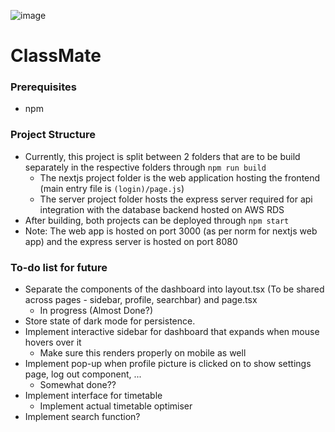 ![image](https://github.com/Ryan-loves-movies/ClassMate/assets/61112961/a7f0859f-da6e-4ada-9859-74f12e69e386)

# ClassMate

### Prerequisites
- npm

### Project Structure
- Currently, this project is split between 2 folders that are to be build separately in the respective folders through `npm run build`
  - The nextjs project folder is the web application hosting the frontend (main entry file is `(login)/page.js`)
  - The server project folder hosts the express server required for api integration with the database backend hosted on AWS RDS
- After building, both projects can be deployed through `npm start`
- Note: The web app is hosted on port 3000 (as per norm for nextjs web app) and the express server is hosted on port 8080

### To-do list for future
- Separate the components of the dashboard into layout.tsx (To be shared across pages - sidebar, profile, searchbar) and page.tsx
  - In progress (Almost Done?)
- Store state of dark mode for persistence.
- Implement interactive sidebar for dashboard that expands when mouse hovers over it
  - Make sure this renders properly on mobile as well
- Implement pop-up when profile picture is clicked on to show settings page, log out component, ...
  - Somewhat done??
- Implement interface for timetable
  - Implement actual timetable optimiser
- Implement search function?
